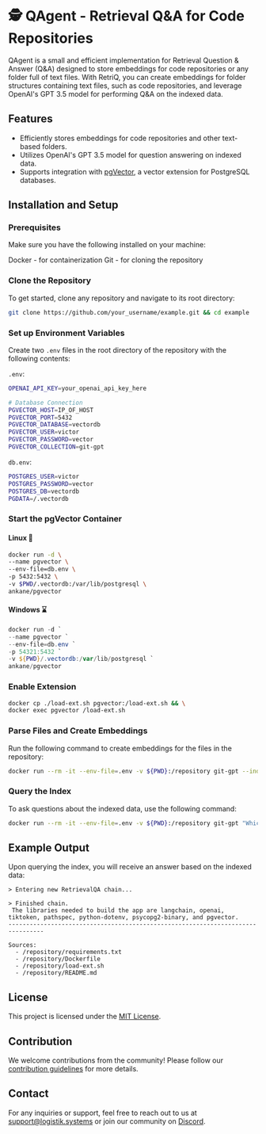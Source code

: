 # 🕵 QAgent - Retrieval Q&A for Code Repositories

QAgent is a small and efficient implementation for Retrieval Question & Answer (Q&A) designed to store embeddings for code repositories or any folder full of text files. With RetriQ, you can create embeddings for folder structures containing text files, such as code repositories, and leverage OpenAI's GPT 3.5 model for performing Q&A on the indexed data.

## Features

- Efficiently stores embeddings for code repositories and other text-based folders.
- Utilizes OpenAI's GPT 3.5 model for question answering on indexed data.
- Supports integration with [pgVector](https://python.langchain.com/docs/integrations/vectorstores/pgvector), a vector extension for PostgreSQL databases.

## Installation and Setup

### Prerequisites
Make sure you have the following installed on your machine:

Docker - for containerization
Git - for cloning the repository

### Clone the Repository

To get started, clone any repository and navigate to its root directory:

```sh
git clone https://github.com/your_username/example.git && cd example
```

### Set up Environment Variables

Create two `.env` files in the root directory of the repository with the following contents:

`.env`:
```sh
OPENAI_API_KEY=your_openai_api_key_here

# Database Connection
PGVECTOR_HOST=IP_OF_HOST
PGVECTOR_PORT=5432
PGVECTOR_DATABASE=vectordb
PGVECTOR_USER=victor
PGVECTOR_PASSWORD=vector
PGVECTOR_COLLECTION=git-gpt
```

`db.env`:
```sh
POSTGRES_USER=victor
POSTGRES_PASSWORD=vector
POSTGRES_DB=vectordb
PGDATA=/.vectordb
```

### Start the pgVector Container

#### Linux 🐧
```sh
docker run -d \
--name pgvector \
--env-file=db.env \
-p 5432:5432 \
-v $PWD/.vectordb:/var/lib/postgresql \
ankane/pgvector
```

#### Windows ⌛
```powershell
docker run -d `
--name pgvector `
--env-file=db.env `
-p 54321:5432 `
-v ${PWD}/.vectordb:/var/lib/postgresql `
ankane/pgvector
```

### Enable Extension

```sh
docker cp ./load-ext.sh pgvector:/load-ext.sh && \
docker exec pgvector /load-ext.sh
```

### Parse Files and Create Embeddings

Run the following command to create embeddings for the files in the repository:

```sh
docker run --rm -it --env-file=.env -v ${PWD}:/repository git-gpt --index
```

### Query the Index

To ask questions about the indexed data, use the following command:

```sh
docker run --rm -it --env-file=.env -v ${PWD}:/repository git-gpt "Which libraries are needed to build the app?"
```

## Example Output

Upon querying the index, you will receive an answer based on the indexed data:

```
> Entering new RetrievalQA chain...

> Finished chain.
 The libraries needed to build the app are langchain, openai, tiktoken, pathspec, python-dotenv, psycopg2-binary, and pgvector.
--------------------------------------------------------------------------------

Sources:
  - /repository/requirements.txt
  - /repository/Dockerfile
  - /repository/load-ext.sh
  - /repository/README.md
```

## License

This project is licensed under the [MIT License](LICENSE).

## Contribution

We welcome contributions from the community! Please follow our [contribution guidelines](link_to_contribution_guidelines) for more details.

## Contact

For any inquiries or support, feel free to reach out to us at [support@logistik.systems](mailto:support@logistik.systems) or join our community on [Discord](https://discord.com/channels/1055055966317588510/1055055966317588513).
